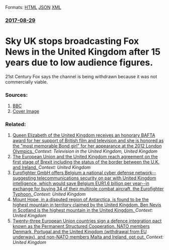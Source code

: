 
Formats: [HTML](/news/2017/08/29/sky-uk-stops-broadcasting-fox-news-in-the-united-kingdom-after-15-years-due-to-low-audience-figures.html)  [JSON](/news/2017/08/29/sky-uk-stops-broadcasting-fox-news-in-the-united-kingdom-after-15-years-due-to-low-audience-figures.json)  [XML](/news/2017/08/29/sky-uk-stops-broadcasting-fox-news-in-the-united-kingdom-after-15-years-due-to-low-audience-figures.xml)  

### [2017-08-29](/news/2017/08/29/index.md)

# Sky UK stops broadcasting Fox News in the United Kingdom after 15 years due to low audience figures. 

21st Century Fox says the channel is being withdrawn because it was not commercially viable.


### Sources:

1. [BBC](http://www.bbc.co.uk/news/business-41087659)
1. [Cover Image](https://ichef.bbci.co.uk/news/1024/cpsprodpb/E193/production/_95174775_mediaitem95174770.jpg)

### Related:

1. [Queen Elizabeth of the United Kingdom receives an honorary BAFTA award for her support of British film and television and she is honored as the "most memorable Bond girl" for her appearance at the 2012 London Olympics. ](/news/2013/04/5/queen-elizabeth-of-the-united-kingdom-receives-an-honorary-bafta-award-for-her-support-of-british-film-and-television-and-she-is-honored-as.md) _Context: Television in the United Kingdom, United Kingdom_
2. [The European Union and the United Kingdom reach agreement on the first stage of Brexit including the status of the border between the U.K. and Ireland. ](/news/2017/12/8/the-european-union-and-the-united-kingdom-reach-agreement-on-the-first-stage-of-brexit-including-the-status-of-the-border-between-the-u-k-a.md) _Context: United Kingdom_
3. [Eurofighter GmbH offers Belgium a national cyber defense network--suggesting telecommunications security on par with United Kingdom intelligence, which would save Belgium EUR1.6 billion per year--in exchange for buying 34 of their multirole combat aircraft, the Eurofighter Typhoon. ](/news/2017/12/5/eurofighter-gmbh-offers-belgium-a-national-cyber-defense-networkasuggesting-telecommunications-security-on-par-with-united-kingdom-intelli.md) _Context: United Kingdom_
4. [Mount Hope, in a disputed region of Antarctica, is found to be the highest mountain in territory claimed by the United Kingdom. Ben Nevis in Scotland is the highest mountain in the United Kingdom. ](/news/2017/12/11/mount-hope-in-a-disputed-region-of-antarctica-is-found-to-be-the-highest-mountain-in-territory-claimed-by-the-united-kingdom-ben-nevis-in.md) _Context: United Kingdom_
5. [Twenty-three European Union countries sign a defence integration pact known as the Permanent Structured Cooperation. NATO members Denmark, Portugal and the United Kingdom (withdrawal from EU underway), and non-NATO members Malta and Ireland, opt out. ](/news/2017/11/13/twenty-three-european-union-countries-sign-a-defence-integration-pact-known-as-the-permanent-structured-cooperation-nato-members-denmark-p.md) _Context: United Kingdom_
